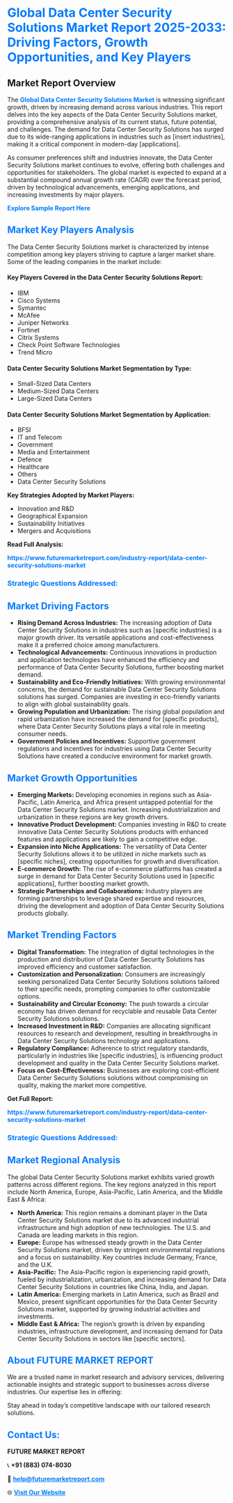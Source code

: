 <h1 style="color: #007BFF;">Global Data Center Security Solutions Market Report 2025-2033: Driving Factors, Growth Opportunities, and Key Players</h1>

<section id="overview">
<h2>Market Report Overview</h2>
<p>The <a href="https://www.futuremarketreport.com/industry-report/data-center-security-solutions-market" style="color: #007BFF; text-decoration: none;"><strong>Global Data Center Security Solutions Market</strong></a> is witnessing significant growth, driven by increasing demand across various industries. This report delves into the key aspects of the Data Center Security Solutions market, providing a comprehensive analysis of its current status, future potential, and challenges. The demand for Data Center Security Solutions has surged due to its wide-ranging applications in industries such as [insert industries], making it a critical component in modern-day [applications].</p>
<p>As consumer preferences shift and industries innovate, the Data Center Security Solutions market continues to evolve, offering both challenges and opportunities for stakeholders. The global market is expected to expand at a substantial compound annual growth rate (CAGR) over the forecast period, driven by technological advancements, emerging applications, and increasing investments by major players.</p>
</section>

<section id="overview">
<p><a href="https://www.futuremarketreport.com/request-sample/reportId=112229" style="color: #007BFF; text-decoration: none;"><strong>Explore Sample Report Here</strong></a></p>
</section>

<section id="key-players">
<h2 style="color: #007BFF;">Market Key Players Analysis</h2>
<p>The Data Center Security Solutions market is characterized by intense competition among key players striving to capture a larger market share. Some of the leading companies in the market include:</p>
<h4>Key Players Covered in the Data Center Security Solutions Report:</h4>
<ul><li>IBM</li><li>Cisco Systems</li><li>Symantec</li><li>McAfee</li><li>Juniper Networks</li><li>Fortinet</li><li>Citrix Systems</li><li>Check Point Software Technologies</li><li>Trend Micro</li></ul>
<h4>Data Center Security Solutions Market Segmentation by Type:</h4>
<ul><li>Small-Sized Data Centers</li><li>Medium-Sized Data Centers</li><li>Large-Sized Data Centers</li></ul>

<h4>Data Center Security Solutions Market Segmentation by Application:</h4>
<ul><li>BFSI</li><li>IT and Telecom</li><li>Government</li><li>Media and Entertainment</li><li>Defence</li><li>Healthcare</li><li>Others</li><li>Data Center Security Solutions</li></ul>
<p><strong>Key Strategies Adopted by Market Players:</strong></p>
<ul>
<li>Innovation and R&D</li>
<li>Geographical Expansion</li>
<li>Sustainability Initiatives</li>
<li>Mergers and Acquisitions</li>
</ul>
</section>

<section>
<p><strong>Read Full Analysis: </strong></p><a href="https://www.futuremarketreport.com/industry-report/data-center-security-solutions-market" style="color: #007BFF; text-decoration: none;"><strong>https://www.futuremarketreport.com/industry-report/data-center-security-solutions-market</strong></a>
<h3 style="color: #007BFF;">Strategic Questions Addressed:</h3>
</section>

<section id="driving-factors">
<h2 style="color: #007BFF;">Market Driving Factors</h2>
<ul>
<li><strong>Rising Demand Across Industries:</strong> The increasing adoption of Data Center Security Solutions in industries such as [specific industries] is a major growth driver. Its versatile applications and cost-effectiveness make it a preferred choice among manufacturers.</li>
<li><strong>Technological Advancements:</strong> Continuous innovations in production and application technologies have enhanced the efficiency and performance of Data Center Security Solutions, further boosting market demand.</li>
<li><strong>Sustainability and Eco-Friendly Initiatives:</strong> With growing environmental concerns, the demand for sustainable Data Center Security Solutions solutions has surged. Companies are investing in eco-friendly variants to align with global sustainability goals.</li>
<li><strong>Growing Population and Urbanization:</strong> The rising global population and rapid urbanization have increased the demand for [specific products], where Data Center Security Solutions plays a vital role in meeting consumer needs.</li>
<li><strong>Government Policies and Incentives:</strong> Supportive government regulations and incentives for industries using Data Center Security Solutions have created a conducive environment for market growth.</li>
</ul>
</section>

<section id="growth-opportunities">
<h2 style="color: #007BFF;">Market Growth Opportunities</h2>
<ul>
<li><strong>Emerging Markets:</strong> Developing economies in regions such as Asia-Pacific, Latin America, and Africa present untapped potential for the Data Center Security Solutions market. Increasing industrialization and urbanization in these regions are key growth drivers.</li>
<li><strong>Innovative Product Development:</strong> Companies investing in R&D to create innovative Data Center Security Solutions products with enhanced features and applications are likely to gain a competitive edge.</li>
<li><strong>Expansion into Niche Applications:</strong> The versatility of Data Center Security Solutions allows it to be utilized in niche markets such as [specific niches], creating opportunities for growth and diversification.</li>
<li><strong>E-commerce Growth:</strong> The rise of e-commerce platforms has created a surge in demand for Data Center Security Solutions used in [specific applications], further boosting market growth.</li>
<li><strong>Strategic Partnerships and Collaborations:</strong> Industry players are forming partnerships to leverage shared expertise and resources, driving the development and adoption of Data Center Security Solutions products globally.</li>
</ul>
</section>

<section id="trending-factors">
<h2 style="color: #007BFF;">Market Trending Factors</h2>
<ul>
<li><strong>Digital Transformation:</strong> The integration of digital technologies in the production and distribution of Data Center Security Solutions has improved efficiency and customer satisfaction.</li>
<li><strong>Customization and Personalization:</strong> Consumers are increasingly seeking personalized Data Center Security Solutions solutions tailored to their specific needs, prompting companies to offer customizable options.</li>
<li><strong>Sustainability and Circular Economy:</strong> The push towards a circular economy has driven demand for recyclable and reusable Data Center Security Solutions solutions.</li>
<li><strong>Increased Investment in R&D:</strong> Companies are allocating significant resources to research and development, resulting in breakthroughs in Data Center Security Solutions technology and applications.</li>
<li><strong>Regulatory Compliance:</strong> Adherence to strict regulatory standards, particularly in industries like [specific industries], is influencing product development and quality in the Data Center Security Solutions market.</li>
<li><strong>Focus on Cost-Effectiveness:</strong> Businesses are exploring cost-efficient Data Center Security Solutions solutions without compromising on quality, making the market more competitive.</li>
</ul>
</section>

<section>
<p><strong>Get Full Report: </strong></p><a href="https://www.futuremarketreport.com/industry-report/data-center-security-solutions-market" style="color: #007BFF; text-decoration: none;"><strong>https://www.futuremarketreport.com/industry-report/data-center-security-solutions-market</strong></a>
<h3 style="color: #007BFF;">Strategic Questions Addressed:</h3>
</section>


<section id="regional-analysis">
<h2 style="color: #007BFF;">Market Regional Analysis</h2>
<p>The global Data Center Security Solutions market exhibits varied growth patterns across different regions. The key regions analyzed in this report include North America, Europe, Asia-Pacific, Latin America, and the Middle East & Africa:</p>
<ul>
<li><strong>North America:</strong> This region remains a dominant player in the Data Center Security Solutions market due to its advanced industrial infrastructure and high adoption of new technologies. The U.S. and Canada are leading markets in this region.</li>
<li><strong>Europe:</strong> Europe has witnessed steady growth in the Data Center Security Solutions market, driven by stringent environmental regulations and a focus on sustainability. Key countries include Germany, France, and the U.K.</li>
<li><strong>Asia-Pacific:</strong> The Asia-Pacific region is experiencing rapid growth, fueled by industrialization, urbanization, and increasing demand for Data Center Security Solutions in countries like China, India, and Japan.</li>
<li><strong>Latin America:</strong> Emerging markets in Latin America, such as Brazil and Mexico, present significant opportunities for the Data Center Security Solutions market, supported by growing industrial activities and investments.</li>
<li><strong>Middle East & Africa:</strong> The region’s growth is driven by expanding industries, infrastructure development, and increasing demand for Data Center Security Solutions in sectors like [specific sectors].</li>
</ul>
</section>

<footer>
<h2 style="color: #007BFF;">About FUTURE MARKET REPORT</h2>
<p>We are a trusted name in market research and advisory services, delivering actionable insights and strategic support to businesses across diverse industries. Our expertise lies in offering:</p>

<p>Stay ahead in today’s competitive landscape with our tailored research solutions.</p>

<h2 style="color: #007BFF;">Contact Us:</h2>
<p><strong>FUTURE MARKET REPORT</strong></p>
<p>📞 <strong>+91 (883) 074-8030</strong></p>
<p>📧 <strong><a href="mailto:help@futuremarketreport.com" style="color: #007BFF;">help@futuremarketreport.com</a></strong></p>
<p>🌐 <strong><a href="https://www.futuremarketreport.com/" style="color: #007BFF;">Visit Our Website</a></strong></p>
</footer>